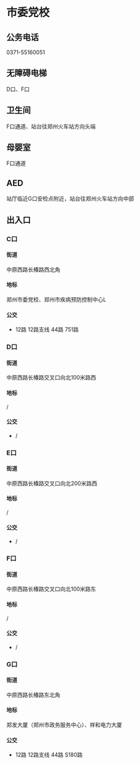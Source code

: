 # 市委党校

## 公务电话

0371-55160051

## 无障碍电梯

D口、F口

## 卫生间

F口通道、站台往郑州火车站方向头端

## 母婴室

F口通道

## AED

站厅临近G口安检点附近，站台往郑州火车站方向中部

## 出入口

### C口

#### 街道

中原西路长椿路西北角

#### 地标

郑州市委党校、郑州市疾病预防控制中心L

#### 公交

- 12路 12路支线 44路 751路

### D口

#### 街道

中原西路长椿路交叉口向北100米路西

#### 地标

/

#### 公交

- /

### E口

#### 街道

中原西路长椿路交叉口向北200米路西

#### 地标

/

#### 公交

- /

### F口

#### 街道

中原西路长椿路交叉口向北100米路东

#### 地标

/

#### 公交

- /

### G口

#### 街道

中原西路长椿路东北角

#### 地标

郑发大厦（郑州市政务服务中心）、祥和电力大厦

#### 公交

- 12路  12路支线 44路  S180路

